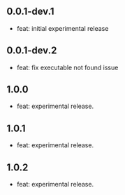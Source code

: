 ## 0.0.1-dev.1

- feat: initial experimental release


## 0.0.1-dev.2

- feat: fix executable not found issue

## 1.0.0

- feat: experimental release.

## 1.0.1

- feat: experimental release.

## 1.0.2

- feat: experimental release.